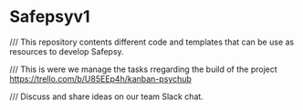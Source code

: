 # Safepsyv1

/// This repository contents different code and templates that can be use as resources to develop Safepsy.

/// This is were we manage the tasks rregarding the build of the project https://trello.com/b/U85EEp4h/kanban-psychub

/// Discuss and share ideas on our team Slack chat.

